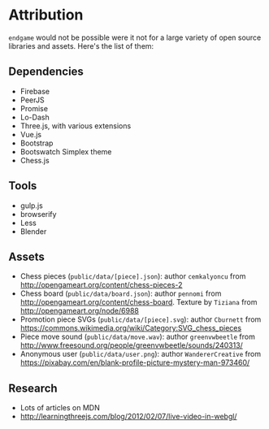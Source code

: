 # Attribution

`endgame` would not be possible were it not for a large variety of
open source libraries and assets. Here's the list of them:

## Dependencies

- Firebase
- PeerJS
- Promise
- Lo-Dash
- Three.js, with various extensions
- Vue.js
- Bootstrap
- Bootswatch Simplex theme
- Chess.js

## Tools

- gulp.js
- browserify
- Less
- Blender

## Assets

- Chess pieces (`public/data/[piece].json`): author `cemkalyoncu` from
  http://opengameart.org/content/chess-pieces-2
- Chess board (`public/data/board.json`): author `pennomi` from
  http://opengameart.org/content/chess-board. Texture by `Tiziana` from
  http://opengameart.org/node/6988
- Promotion piece SVGs (`public/data/[piece].svg`): author `Cburnett` from
  https://commons.wikimedia.org/wiki/Category:SVG_chess_pieces
- Piece move sound (`public/data/move.wav`): author `greenvwbeetle` from
  http://www.freesound.org/people/greenvwbeetle/sounds/240313/
- Anonymous user (`public/data/user.png`): author `WandererCreative` from
  https://pixabay.com/en/blank-profile-picture-mystery-man-973460/

## Research

- Lots of articles on MDN
- http://learningthreejs.com/blog/2012/02/07/live-video-in-webgl/
